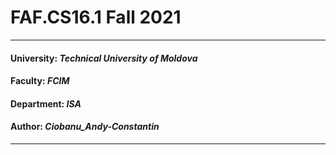 # FAF.CS16.1 Fall 2021
----
#### University: _Technical University of Moldova_
#### Faculty: _FCIM_
#### Department: _ISA_
#### Author: _Ciobanu_Andy-Constantin_
----
